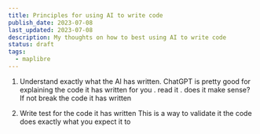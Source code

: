 ```yaml
---
title: Principles for using AI to write code
publish_date: 2023-07-08
last_updated: 2023-07-08
description: My thoughts on how to best using AI to write code
status: draft
tags:
  - maplibre
---
```


1. Understand exactly what the AI has written.
  ChatGPT is pretty good for explaining the code it has written for you . read it . does it make sense? If not break the code it has written


2. Write test for the code it has written
  This is a way to validate it the code does exactly what you expect it to


